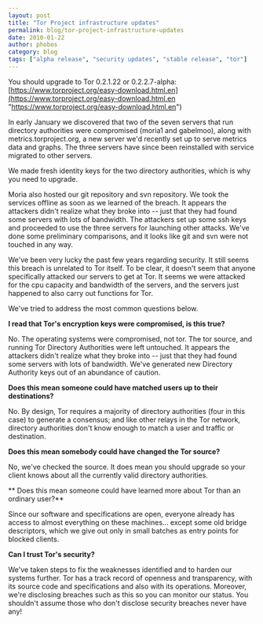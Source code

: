 ```yaml
---
layout: post
title: "Tor Project infrastructure updates"
permalink: blog/tor-project-infrastructure-updates
date: 2010-01-22
author: phobos
category: blog
tags: ["alpha release", "security updates", "stable release", "tor"]
---
```


You should upgrade to Tor 0.2.1.22 or 0.2.2.7-alpha:
 [https://www.torproject.org/easy-download.html.en](https://www.torproject.org/easy-download.html.en "https://www.torproject.org/easy-download.html.en")

In early January we discovered that two of the seven servers that run directory
authorities were compromised (moria1 and gabelmoo), along with
metrics.torproject.org, a new server we'd recently set up to serve
metrics data and graphs. The three servers have since been reinstalled
with service migrated to other servers.

We made fresh identity keys for the two directory authorities, which is
why you need to upgrade.

Moria also hosted our git repository and svn repository. We took the
services offline as soon as we learned of the breach. It appears the
attackers didn't realize what they broke into -- just that they had
found some servers with lots of bandwidth. The attackers set up some ssh
keys and proceeded to use the three servers for launching other attacks.
We've done some preliminary comparisons, and it looks like git and svn
were not touched in any way.

We've been very lucky the past few years regarding security. It still
seems this breach is unrelated to Tor itself. To be clear, it doesn't
seem that anyone specifically attacked our servers to get at Tor. It
seems we were attacked for the cpu capacity and bandwidth of the servers,
and the servers just happened to also carry out functions for Tor.

We've tried to address the most common questions below.

**I read that Tor's encryption keys were compromised, is this true?**

No. The operating systems were compromised, not tor. The tor source, and running Tor Directory Authorities were left untouched. It appears the
attackers didn't realize what they broke into -- just that they had
found some servers with lots of bandwidth. We've generated new Directory Authority keys out of an abundance of caution.

**Does this mean someone could have matched users up to their
destinations?**

No. By design, Tor requires a majority of directory authorities (four
in this case) to generate a consensus; and like other relays in the
Tor network, directory authorities don't know enough to match a user
and traffic or destination.

**Does this mean somebody could have changed the Tor source?**

No, we've checked the source. It does mean you should upgrade so your
client knows about all the currently valid directory authorities.

** Does this mean someone could have learned more about Tor than an
ordinary user?**

Since our software and specifications are open, everyone already has
access to almost everything on these machines... except some old bridge
descriptors, which we give out only in small batches as entry points for
blocked clients.

**Can I trust Tor's security?**

We've taken steps to fix the weaknesses identified and to harden our
systems further. Tor has a track record of openness and transparency,
with its source code and specifications and also with its operations.
Moreover, we're disclosing breaches such as this so you can monitor our
status. You shouldn't assume those who don't disclose security breaches
never have any!

